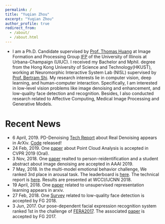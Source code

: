 ```yaml
---
permalink: /
title: "Yuqian Zhou"
excerpt: "Yuqian Zhou"
author_profile: true
redirect_from: 
  - /about/
  - /about.html
---
```



* I am a Ph.D. Candidate supervised by [Prof. Thomas Huang](https://scholar.google.com/citations?user=rGF6-WkAAAAJ&hl=en&oi=ao) at Image Formation and Processing Group [IFP](http://ifp-uiuc.github.io/) of the University of Illinois at Urbana-Champaign (UIUC). I received my Bachelor and Mphil. degree from the Hong Kong University of Science and Technology(HKUST), working at Neuromorphic Interactive System Lab (NISL) supervised by [Prof. Bertram Shi](http://www.ee.ust.hk/~eebert/). My research interests lie in computer vision, deep learning, and human-computer interaction. Specifically, I am interested in low-level vision problems like image denoising and enhancement, and low-quality face detection and recognition. Besides, I also conducted research related to Affective Computing, Medical Image Processing and Generative Models. 


# Recent News
* 6 April, 2019. PD-Denoising [Tech Report](https://arxiv.org/pdf/1904.03485.pdf) about Real Denoising appears in ArXiv. [Code](https://github.com/yzhouas/PD-Denoising-pytorch) released!
* 24 Feb, 2019. One [paper](https://arxiv.org/abs/1901.00680) about Point Cloud Analysis is accepted in CVPR 2019 (Oral).
* 3 Nov, 2018. One [paper](https://arxiv.org/abs/1804.05275) realted to person-reidentification and a student abstract about image denoising are accepted in AAAI 2019.
* 7 May, 2018. In the multi-model emotional behavior challenge, We ranked 3rd place in arousal task. The leaderboard is [here](https://www2.informatik.uni-hamburg.de/wtm/OMG-EmotionChallenge/#). The technical report is [here](https://arxiv.org/abs/1805.00625).  Results are presented at WCCI/IJCNN 2018.
* 19 April, 2018. One [paper](https://arxiv.org/abs/1804.07353) related to unsupervised representation learning appears in arxiv.
* 27 Feb, 2018. One [Survey](https://ieeexplore.ieee.org/abstract/document/8373914) related to low-quality face detection is accepted by FG 2018.
* 3 Jun, 2017. Our pose-dependent facial expression recognition system ranked 1st in the challenge of [FERA2017](https://arxiv.org/abs/1702.04174). The associated [paper](https://ieeexplore.ieee.org/abstract/document/7961835) is accepted by FG 2017.

